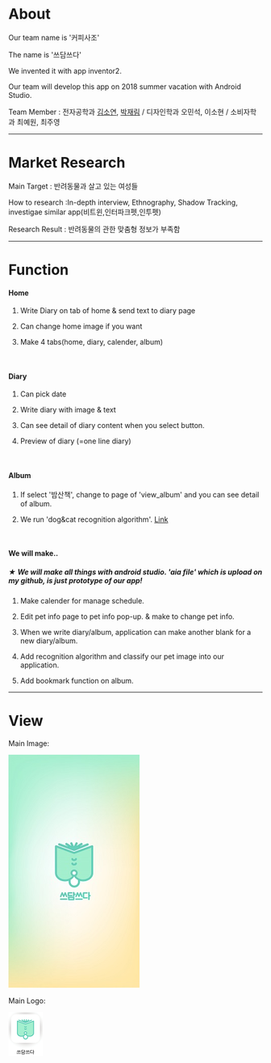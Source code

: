 # About
Our team name is '커피사조'

The name is '쓰담쓰다'

We invented it with app inventor2.

Our team will develop this app on 2018 summer vacation with Android Studio.

Team Member : 전자공학과 [김소연](https://github.com/soyeon51696), [박재림](https://github.com/ParkJaeRim) / 디자인학과 오민석, 이소현 / 소비자학과 최예원, 최주영 

***

# Market Research

Main Target : 반려동물과 살고 있는 여성들

How to research :In-depth interview, Ethnography, Shadow Tracking, investigae similar app(비트윈,인터파크펫,인투펫)

Research Result : 반려동물의 관한 맞춤형 정보가 부족함 

***

# Function

#### Home
  
1. Write Diary on tab of home & send text to diary page
  
2. Can change home image if you want

3. Make 4 tabs(home, diary, calender, album) 
<br>

#### Diary

1. Can pick date
  
2. Write diary with image & text

3. Can see detail of diary content when you select button.

4. Preview of diary (=one line diary) 

<br>

#### Album
  
1. If select '밤산책', change to page of 'view_album' and you can see detail of album.

2. We run 'dog&cat recognition algorithm'. [Link]()
<br>

#### We will make..
##### ★ We will make all things with android studio. 'aia file' which is upload on my github, is just prototype of our app!
1. Make calender for manage schedule.

2. Edit pet info page to pet info pop-up. & make to change pet info.

3. When we write diary/album, application can make another blank for a new diary/album.

4. Add recognition algorithm and classify our pet image into our application.

5. Add bookmark function on album. 

***

# View
Main Image:

![our main image](./pic/main.jpg)

Main Logo:
  
![our logo](./pic/icon.png)
